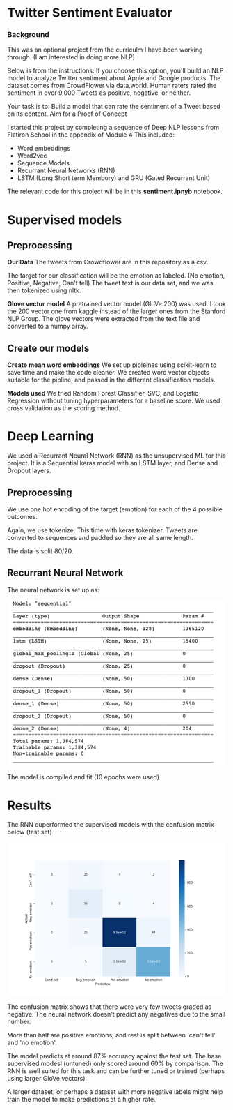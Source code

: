 # Twitter Sentiment Evaluator

### Background
This was an optional project from the curriculm I have been working through.  (I am interested in doing more NLP)

Below is from the instructions:
If you choose this option, you'll build an NLP model to analyze Twitter sentiment about Apple and Google products. The dataset comes from CrowdFlower via data.world. Human raters rated the sentiment in over 9,000 Tweets as positive, negative, or neither.

Your task is to:
Build a model that can rate the sentiment of a Tweet based on its content.  Aim for a Proof of Concept

I started this project by completing a sequence of Deep NLP lessons from Flatiron School in the appendix of Module 4
This included:
- Word embeddings
- Word2vec
- Sequence Models
- Recurrant Neural Networks (RNN)
- LSTM (Long Short term Membory) and GRU (Gated Recurrant Unit)

The relevant code for this project will be in this **sentiment.ipnyb** notebook.





# Supervised models

## Preprocessing
**Our Data**
The tweets from Crowdflower are in this repository as a csv.  

The target for our classification will be the emotion as labeled. (No emotion, Positive, Negative, Can't tell)
The tweet text is our data set, and we  was then tokenized using nltk.  

**Glove vector model**
A pretrained vector model (GloVe 200) was used.  I took the 200 vector one from kaggle instead of the larger ones from the Stanford NLP Group.  The glove vectors were extracted from the text file and converted to a numpy array.

## Create our models
**Create mean word embeddings**
We set up pipleines using scikit-learn to save time and make the code cleaner.  We created word vector objects suitable for the pipline, and passed in the different classification models.  

**Models used**
We tried Random Forest Classifier, SVC, and Logistic Regression without tuning hyperparameters for a baseline score.
We used cross validation as the scoring method.

# Deep Learning
We used a Recurrant Neural Network (RNN) as the unsupervised ML for this project.  It is a Sequential keras model with an LSTM layer, and Dense and Dropout layers. 

## Preprocessing
We use one hot encoding of the target (emotion) for each of the 4 possible outcomes.

Again, we use tokenize.  This time with keras tokenizer.  Tweets are converted to sequences and padded so they are all same length.

The data is split 80/20.  

## Recurrant Neural Network

The neural network is set up as:

<img src='rnn.png'></img>

The model is compiled and fit (10 epochs were used)

# Results

The RNN ouperformed the supervised models with the confusion matrix below (test set)  

<img src='confusion_matrix.png'></img>

The confusion matrix shows that there were very few tweets graded as negative.  The neural network doesn't predict any negatives due to the small number.

More than half are positive emotions, and rest is split between 'can't tell' and 'no emotion'.  

The model predicts at around 87% accuracy against the test set.  The base supervised modesl (untuned) only scored around 60% by comparison.  The RNN is well suited for this task and can be further tuned or trained (perhaps using larger GloVe vectors). 

A larger dataset, or perhaps a dataset with more negative labels might help train the model to make predictions at a higher rate.  


